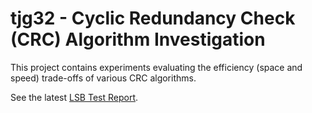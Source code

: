 # tjg32 - Cyclic Redundancy Check (CRC) Algorithm Investigation

This project contains experiments evaluating the efficiency (space and speed)
trade-offs of various CRC algorithms.

See the latest [LSB Test Report](doc/LsbTestReport.md).
